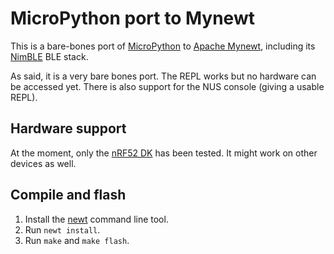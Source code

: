 # MicroPython port to Mynewt

This is a bare-bones port of [MicroPython](https://micropython.org/) to
[Apache Mynewt](https://mynewt.apache.org/), including its
[NimBLE](https://mynewt.apache.org/network/ble/ble_intro/) BLE stack.

As said, it is a very bare bones port. The REPL works but no hardware can be
accessed yet. There is also support for the NUS console (giving a usable REPL).

## Hardware support

At the moment, only the
[nRF52 DK](https://www.nordicsemi.com/eng/Products/Bluetooth-low-energy/nRF52-DK)
has been tested. It might work on other devices as well.

## Compile and flash

 1. Install the
    [newt](https://mynewt.apache.org/develop/get_started/native_install/index.html)
    command line tool.
 2. Run `newt install`.
 3. Run `make` and `make flash`.
